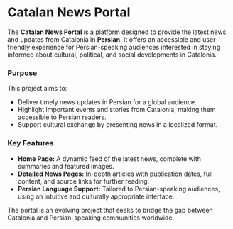 # Catalan News Portal

The **Catalan News Portal** is a platform designed to provide the latest news and updates from Catalonia in **Persian**. It offers an accessible and user-friendly experience for Persian-speaking audiences interested in staying informed about cultural, political, and social developments in Catalonia.

### Purpose
This project aims to:
- Deliver timely news updates in Persian for a global audience.
- Highlight important events and stories from Catalonia, making them accessible to Persian readers.
- Support cultural exchange by presenting news in a localized format.

### Key Features
- **Home Page:** A dynamic feed of the latest news, complete with summaries and featured images.
- **Detailed News Pages:** In-depth articles with publication dates, full content, and source links for further reading.
- **Persian Language Support:** Tailored to Persian-speaking audiences, using an intuitive and culturally appropriate interface.

The portal is an evolving project that seeks to bridge the gap between Catalonia and Persian-speaking communities worldwide.

